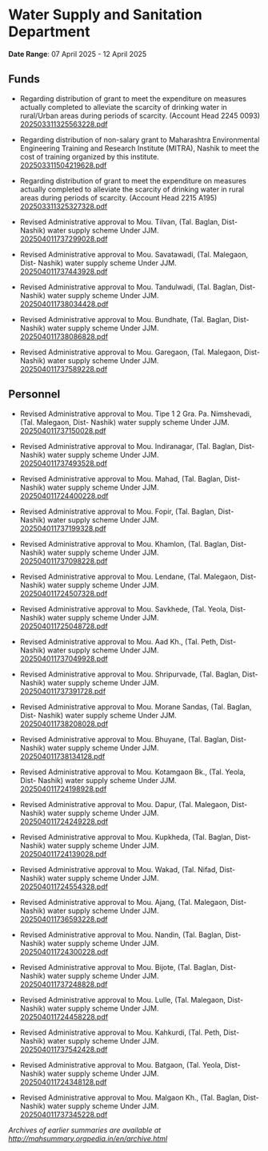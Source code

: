 # Water Supply and Sanitation Department

**Date Range**: 07 April 2025 - 12 April 2025


## Funds
- Regarding distribution of grant to meet the expenditure on measures actually completed to alleviate the scarcity of drinking water in rural/Urban areas during periods of scarcity. (Account Head 2245 0093)\
  [202503311325563228.pdf](https://gr.maharashtra.gov.in/Site/Upload/Government%20Resolutions/English/202503311325563228.pdf)

- Regarding distribution of non-salary grant to Maharashtra Environmental Engineering Training and Research Institute (MITRA), Nashik to meet the cost of training organized by this institute.\
  [202503311504219628.pdf](https://gr.maharashtra.gov.in/Site/Upload/Government%20Resolutions/English/202503311504219628.pdf)

- Regarding distribution of grant to meet the expenditure on measures actually completed to alleviate the scarcity of drinking water in rural areas during periods of scarcity. (Account Head 2215 A195)\
  [202503311325327328.pdf](https://gr.maharashtra.gov.in/Site/Upload/Government%20Resolutions/English/202503311325327328.pdf)

- Revised Administrative approval to Mou. Tilvan, (Tal. Baglan, Dist- Nashik) water supply scheme Under JJM.\
  [202504011737299028.pdf](https://gr.maharashtra.gov.in/Site/Upload/Government%20Resolutions/English/202504011737299028.pdf)

- Revised Administrative approval to Mou. Savatawadi, (Tal. Malegaon, Dist- Nashik) water supply scheme Under JJM.\
  [202504011737443928.pdf](https://gr.maharashtra.gov.in/Site/Upload/Government%20Resolutions/English/202504011737443928.pdf)

- Revised Administrative approval to Mou. Tandulwadi, (Tal. Baglan, Dist- Nashik) water supply scheme Under JJM.\
  [202504011738034428.pdf](https://gr.maharashtra.gov.in/Site/Upload/Government%20Resolutions/English/202504011738034428.pdf)

- Revised Administrative approval to Mou. Bundhate, (Tal. Baglan, Dist- Nashik) water supply scheme Under JJM.\
  [202504011738086828.pdf](https://gr.maharashtra.gov.in/Site/Upload/Government%20Resolutions/English/202504011738086828.pdf)

- Revised Administrative approval to Mou. Garegaon, (Tal. Malegaon, Dist- Nashik) water supply scheme Under JJM.\
  [202504011737589228.pdf](https://gr.maharashtra.gov.in/Site/Upload/Government%20Resolutions/English/202504011737589228.pdf)

## Personnel
- Revised Administrative approval to Mou. Tipe 1  2 Gra. Pa. Nimshevadi, (Tal. Malegaon, Dist- Nashik) water supply scheme Under JJM.\
  [202504011737150028.pdf](https://gr.maharashtra.gov.in/Site/Upload/Government%20Resolutions/English/202504011737150028.pdf)

- Revised Administrative approval to Mou. Indiranagar, (Tal. Baglan, Dist- Nashik) water supply scheme Under JJM.\
  [202504011737493528.pdf](https://gr.maharashtra.gov.in/Site/Upload/Government%20Resolutions/English/202504011737493528.pdf)

- Revised Administrative approval to Mou. Mahad, (Tal. Baglan, Dist- Nashik) water supply scheme Under JJM.\
  [202504011724400228.pdf](https://gr.maharashtra.gov.in/Site/Upload/Government%20Resolutions/English/202504011724400228.pdf)

- Revised Administrative approval to Mou. Fopir, (Tal. Baglan, Dist- Nashik) water supply scheme Under JJM.\
  [202504011737199328.pdf](https://gr.maharashtra.gov.in/Site/Upload/Government%20Resolutions/English/202504011737199328.pdf)

- Revised Administrative approval to Mou. Khamlon, (Tal. Baglan, Dist- Nashik) water supply scheme Under JJM.\
  [202504011737098228.pdf](https://gr.maharashtra.gov.in/Site/Upload/Government%20Resolutions/English/202504011737098228.pdf)

- Revised Administrative approval to Mou. Lendane, (Tal. Malegaon, Dist- Nashik) water supply scheme Under JJM.\
  [202504011724507328.pdf](https://gr.maharashtra.gov.in/Site/Upload/Government%20Resolutions/English/202504011724507328.pdf)

- Revised Administrative approval to Mou. Savkhede, (Tal. Yeola, Dist- Nashik) water supply scheme Under JJM.\
  [202504011725048728.pdf](https://gr.maharashtra.gov.in/Site/Upload/Government%20Resolutions/English/202504011725048728.pdf)

- Revised Administrative approval to Mou. Aad Kh., (Tal. Peth, Dist- Nashik) water supply scheme Under JJM.\
  [202504011737049928.pdf](https://gr.maharashtra.gov.in/Site/Upload/Government%20Resolutions/English/202504011737049928.pdf)

- Revised Administrative approval to Mou. Shripurvade, (Tal. Baglan, Dist- Nashik) water supply scheme Under JJM.\
  [202504011737391728.pdf](https://gr.maharashtra.gov.in/Site/Upload/Government%20Resolutions/English/202504011737391728.pdf)

- Revised Administrative approval to Mou. Morane Sandas, (Tal. Baglan, Dist- Nashik) water supply scheme Under JJM.\
  [202504011738208028.pdf](https://gr.maharashtra.gov.in/Site/Upload/Government%20Resolutions/English/202504011738208028.pdf)

- Revised Administrative approval to Mou. Bhuyane, (Tal. Baglan, Dist- Nashik) water supply scheme Under JJM.\
  [202504011738134128.pdf](https://gr.maharashtra.gov.in/Site/Upload/Government%20Resolutions/English/202504011738134128.pdf)

- Revised Administrative approval to Mou. Kotamgaon Bk., (Tal. Yeola, Dist- Nashik) water supply scheme Under JJM.\
  [202504011724198928.pdf](https://gr.maharashtra.gov.in/Site/Upload/Government%20Resolutions/English/202504011724198928.pdf)

- Revised Administrative approval to Mou. Dapur, (Tal. Malegaon, Dist- Nashik) water supply scheme Under JJM.\
  [202504011724249228.pdf](https://gr.maharashtra.gov.in/Site/Upload/Government%20Resolutions/English/202504011724249228.pdf)

- Revised Administrative approval to Mou. Kupkheda, (Tal. Baglan, Dist- Nashik) water supply scheme Under JJM.\
  [202504011724139028.pdf](https://gr.maharashtra.gov.in/Site/Upload/Government%20Resolutions/English/202504011724139028.pdf)

- Revised Administrative approval to Mou. Wakad, (Tal. Nifad, Dist- Nashik) water supply scheme Under JJM.\
  [202504011724554328.pdf](https://gr.maharashtra.gov.in/Site/Upload/Government%20Resolutions/English/202504011724554328.pdf)

- Revised Administrative approval to Mou. Ajang, (Tal. Malegaon, Dist- Nashik) water supply scheme Under JJM.\
  [202504011736593228.pdf](https://gr.maharashtra.gov.in/Site/Upload/Government%20Resolutions/English/202504011736593228.pdf)

- Revised Administrative approval to Mou. Nandin, (Tal. Baglan, Dist- Nashik) water supply scheme Under JJM.\
  [202504011724300228.pdf](https://gr.maharashtra.gov.in/Site/Upload/Government%20Resolutions/English/202504011724300228.pdf)

- Revised Administrative approval to Mou. Bijote, (Tal. Baglan, Dist- Nashik) water supply scheme Under JJM.\
  [202504011737248828.pdf](https://gr.maharashtra.gov.in/Site/Upload/Government%20Resolutions/English/202504011737248828.pdf)

- Revised Administrative approval to Mou. Lulle, (Tal. Malegaon, Dist- Nashik) water supply scheme Under JJM.\
  [202504011724458228.pdf](https://gr.maharashtra.gov.in/Site/Upload/Government%20Resolutions/English/202504011724458228.pdf)

- Revised Administrative approval to Mou. Kahkurdi, (Tal. Peth, Dist- Nashik) water supply scheme Under JJM.\
  [202504011737542428.pdf](https://gr.maharashtra.gov.in/Site/Upload/Government%20Resolutions/English/202504011737542428.pdf)

- Revised Administrative approval to Mou. Batgaon, (Tal. Yeola, Dist- Nashik) water supply scheme Under JJM.\
  [202504011724348128.pdf](https://gr.maharashtra.gov.in/Site/Upload/Government%20Resolutions/English/202504011724348128.pdf)

- Revised Administrative approval to Mou. Malgaon Kh., (Tal. Baglan, Dist- Nashik) water supply scheme Under JJM.\
  [202504011737345228.pdf](https://gr.maharashtra.gov.in/Site/Upload/Government%20Resolutions/English/202504011737345228.pdf)


*Archives of earlier summaries are available at http://mahsummary.orgpedia.in/en/archive.html*